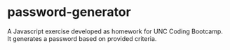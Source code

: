 # password-generator
A Javascript exercise developed as homework for UNC Coding Bootcamp. It generates a password based on provided criteria.
